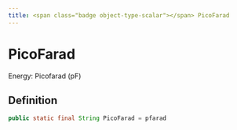 ```yaml
---
title: <span class="badge object-type-scalar"></span> PicoFarad
---
```

# <span class="badge object-type-scalar"></span> PicoFarad

Energy: Picofarad (pF)

## Definition

```java
public static final String PicoFarad = pfarad
```
